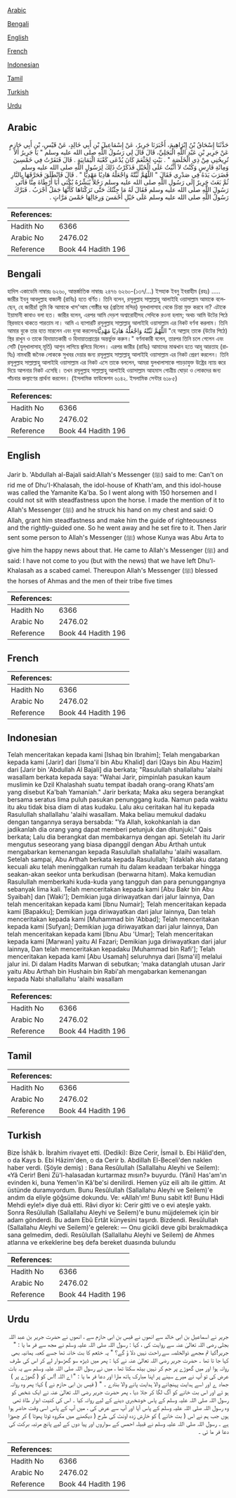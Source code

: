 [Arabic](#arabic)

[Bengali](#bengali)

[English](#english)

[French](#french)

[Indonesian](#indonesian)

[Tamil](#tamil)

[Turkish](#turkish)

[Urdu](#urdu)

## Arabic


<div dir="rtl" lang="ar" style={{fontSize:'larger',backgroundColor:'#f8f9fa',padding:20}}>
حَدَّثَنَا إِسْحَاقُ بْنُ إِبْرَاهِيمَ، أَخْبَرَنَا جَرِيرٌ، عَنْ إِسْمَاعِيلَ بْنِ أَبِي خَالِدٍ، عَنْ قَيْسِ، بْنِ أَبِي حَازِمٍ عَنْ جَرِيرِ بْنِ عَبْدِ اللَّهِ الْبَجَلِيِّ، قَالَ قَالَ لِي رَسُولُ اللَّهِ صلى الله عليه وسلم ‏"‏ يَا جَرِيرُ أَلاَ تُرِيحُنِي مِنْ ذِي الْخَلَصَةِ ‏"‏ ‏.‏ بَيْتٍ لِخَثْعَمَ كَانَ يُدْعَى كَعْبَةَ الْيَمَانِيَةِ ‏.‏ قَالَ فَنَفَرْتُ فِي خَمْسِينَ وَمِائَةِ فَارِسٍ وَكُنْتُ لاَ أَثْبُتُ عَلَى الْخَيْلِ فَذَكَرْتُ ذَلِكَ لِرَسُولِ اللَّهِ صلى الله عليه وسلم فَضَرَبَ يَدَهُ فِي صَدْرِي فَقَالَ ‏"‏ اللَّهُمَّ ثَبِّتْهُ وَاجْعَلْهُ هَادِيًا مَهْدِيًّا ‏"‏ ‏.‏ قَالَ فَانْطَلَقَ فَحَرَّقَهَا بِالنَّارِ ثُمَّ بَعَثَ جَرِيرٌ إِلَى رَسُولِ اللَّهِ صلى الله عليه وسلم رَجُلاً يُبَشِّرُهُ يُكْنَى أَبَا أَرْطَاةَ مِنَّا فَأَتَى رَسُولَ اللَّهِ صلى الله عليه وسلم فَقَالَ لَهُ مَا جِئْتُكَ حَتَّى تَرَكْنَاهَا كَأَنَّهَا جَمَلٌ أَجْرَبُ ‏.‏ فَبَرَّكَ رَسُولُ اللَّهِ صلى الله عليه وسلم عَلَى خَيْلِ أَحْمَسَ وَرِجَالِهَا خَمْسَ مَرَّاتٍ ‏.‏
</div>
<div style={{backgroundColor:'#f8f9fa',padding:20, marginBottom: 10}}><table> <thead> <tr> <th>References:</th> <th></th> </tr> </thead> <tbody><tr><td>Hadith No</td><td>6366</td></tr><tr><td>Arabic No</td><td>2476.02</td></tr><tr><td>Reference</td><td>Book 44 Hadith 196</td></tr></tbody></table></div>

## Bengali


<div dir="ltr" lang="bn" style={{fontSize:'larger',backgroundColor:'#f8f9fa',padding:20}}>
হাদিস একাডেমি নাম্বারঃ ৬২৬০, আন্তর্জাতিক নাম্বারঃ ২৪৭৬ ৬২৬০-(১৩৭/...) ইসহাক ইবনু ইবরাহীম (রহঃ) ..... জারীর ইবনু আবদুল্লাহ বাজালী (রাযিঃ) হতে বর্ণিত। তিনি বলেন, রসূলুল্লাহ সাল্লাল্লাহু আলাইহি ওয়াসাল্লাম আমাকে বলেছেন, হে জারীর! তুমি কি আমাকে খাস'আম গোষ্ঠীর ঘর (প্রতিমা মন্দির) যুলখালাসাহ থেকে চিন্তা মুক্ত করবে না? এটাকে ইয়ামানী কাবাও বলা হত। জারীর বলেন, এরপর আমি দেড়শ অশ্বারোহীসহ সেদিকে রওনা হলাম; অথচ আমি উটের পিঠে স্থিরভাবে থাকতে পারতাম না। আমি এ ব্যাপারটি রসূলুল্লাহ সাল্লাল্লাহু আলাইহি ওয়াসাল্লাম এর নিকট বর্ণনা করলাম। তিনি আমার বুকে তার হাত মারলেন এবং দুআ করলেনঃاللَّهُمَّ ثَبِّتْهُ وَاجْعَلْهُ هَادِيًا مَهْدِيًّا "হে আল্লাহ তাকে (উটের পিঠে) স্থির রাখুন ও তাকে হিদায়াতকারী ও হিদায়াতপ্রাপ্তের অন্তর্ভুক্ত করুন।" বর্ণনাকারী বলেন, তারপর তিনি চলে গেলেন এবং সেটি (যুল্‌খালাসাহ্ মূর্তি) আগুন লাগিয়ে জ্বলিয়ে দিলেন। এরপর জারীর (রাযিঃ) আমাদের মাঝখান হতে আবূ আরতাহ (রাযিঃ) নামধারী জনৈক লোককে সুখবর দেয়ার জন্য রসূলুল্লাহ সাল্লাল্লাহু আলাইহি ওয়াসাল্লাম এর নিকট প্রেরণ করলেন। তিনি রসূলুল্লাহ সাল্লাল্লাহু আলাইহি ওয়াসাল্লাম এর নিকট এসে তাকে বললেন, আমরা যুলখালাসাকে পাচড়াযুক্ত উষ্ট্রের ন্যায় করে দিয়ে আপনার নিকট এসেছি। তখন রসূলুল্লাহ সাল্লাল্লাহু আলাইহি ওয়াসাল্লাম আহমাস গোত্রীয় ঘোড়া ও লোকদের জন্য পাঁচবার কল্যাণের প্রার্থনা করলেন। (ইসলামিক ফাউন্ডেশন ৬১৪২. ইসলামিক সেন্টার ৬১৮৫)
</div>
<div style={{backgroundColor:'#f8f9fa',padding:20, marginBottom: 10}}><table> <thead> <tr> <th>References:</th> <th></th> </tr> </thead> <tbody><tr><td>Hadith No</td><td>6366</td></tr><tr><td>Arabic No</td><td>2476.02</td></tr><tr><td>Reference</td><td>Book 44 Hadith 196</td></tr></tbody></table></div>

## English


<div dir="ltr" lang="en" style={{fontSize:'larger',backgroundColor:'#f8f9fa',padding:20}}>
Jarir b. 'Abdullah al-Bajali said:Allah's Messenger (ﷺ) said to me: Can't on rid me of Dhu'I-Khalasah, the idol-house of Khath'am, and this idol-house was called the Yamanite Ka'ba. So I went along with 150 horsemen and I could not sit with steadfastness upon the horse. I made the mention of it to Allah's Messenger (ﷺ) and he struck his hand on my chest and said: O Allah, grant him steadfastness and make him the guide of righteousness and the rightly-guided one. So he went away and he set fire to it. Then Jarir sent some person to Allah's Messenger (ﷺ) whose Kunya was Abu Arta to give him the happy news about that. He came to Allah's Messenger (ﷺ) and said: I have not come to you (but with the news) that we have left Dhu'l-Khalasah as a scabed camel. Thereupon Allah's Messenger (ﷺ) blessed the horses of Ahmas and the men of their tribe five times
</div>
<div style={{backgroundColor:'#f8f9fa',padding:20, marginBottom: 10}}><table> <thead> <tr> <th>References:</th> <th></th> </tr> </thead> <tbody><tr><td>Hadith No</td><td>6366</td></tr><tr><td>Arabic No</td><td>2476.02</td></tr><tr><td>Reference</td><td>Book 44 Hadith 196</td></tr></tbody></table></div>

## French


<div dir="ltr" lang="fr" style={{fontSize:'larger',backgroundColor:'#f8f9fa',padding:20}}>

</div>
<div style={{backgroundColor:'#f8f9fa',padding:20, marginBottom: 10}}><table> <thead> <tr> <th>References:</th> <th></th> </tr> </thead> <tbody><tr><td>Hadith No</td><td>6366</td></tr><tr><td>Arabic No</td><td>2476.02</td></tr><tr><td>Reference</td><td>Book 44 Hadith 196</td></tr></tbody></table></div>

## Indonesian


<div dir="ltr" lang="id" style={{fontSize:'larger',backgroundColor:'#f8f9fa',padding:20}}>
Telah menceritakan kepada kami [Ishaq bin Ibrahim]; Telah mengabarkan kepada kami [Jarir] dari [Isma'il bin Abu Khalid] dari [Qays bin Abu Hazim] dari [Jarir bin 'Abdullah Al Bajali] dia berkata; "Rasulullah shallallahu 'alaihi wasallam berkata kepada saya: "Wahai Jarir, pimpinlah pasukan kaum muslimin ke Dzil Khalashah suatu tempat ibadah orang-orang Khats'am yang disebut Ka'bah Yamaniah." Jarir berkata; Maka aku segera berangkat bersama seratus lima puluh pasukan penunggang kuda. Namun pada waktu itu aku tidak bisa diam di atas kudaku. Lalu aku ceritakan hal itu kepada Rasulullah shallallahu 'alaihi wasallam. Maka beliau memukul dadaku dengan tangannya seraya bersabda: "Ya Allah, kokohkanlah ia dan jadikanlah dia orang yang dapat memberi petunjuk dan ditunjuki." Qais berkata; Lalu dia berangkat dan membakarnya dengan api. Setelah itu Jarir mengutus seseorang yang biasa dipanggil dengan Abu Arthah untuk mengabarkan kemenangan kepada Rasulullah shallallahu 'alaihi wasallam. Setelah sampai, Abu Arthah berkata kepada Rasulullah; Tidaklah aku datang kecuali aku telah meninggalkan rumah itu dalam keadaan terbakar hingga seakan-akan seekor unta berkudisan (berwarna hitam). Maka kemudian Rasulullah memberkahi kuda-kuda yang tangguh dan para penunggangnya sebanyak lima kali. Telah menceritakan kepada kami [Abu Bakr bin Abu Syaibah] dan [Waki']; Demikian juga diriwayatkan dari jalur lainnya, Dan telah menceritakan kepada kami [Ibnu Numair]; Telah menceritakan kepada kami [Bapakku]; Demikian juga diriwayatkan dari jalur lainnya, Dan telah menceritakan kepada kami [Muhammad bin 'Abbad]; Telah menceritakan kepada kami [Sufyan]; Demikian juga diriwayatkan dari jalur lainnya, Dan telah menceritakan kepada kami [Ibnu Abu 'Umar]; Telah menceritakan kepada kami [Marwan] yaitu Al Fazari; Demikian juga diriwayatkan dari jalur lainnya, Dan telah menceritakan kepadaku [Muhammad bin Rafi']; Telah menceritakan kepada kami [Abu Usamah] seluruhnya dari [Isma'il] melalui jalur ini. Di dalam Hadits Marwan di sebutkan; 'maka datanglah utusan Jarir yaitu Abu Arthah bin Hushain bin Rabi'ah mengabarkan kemenangan kepada Nabi shallallahu 'alaihi wasallam
</div>
<div style={{backgroundColor:'#f8f9fa',padding:20, marginBottom: 10}}><table> <thead> <tr> <th>References:</th> <th></th> </tr> </thead> <tbody><tr><td>Hadith No</td><td>6366</td></tr><tr><td>Arabic No</td><td>2476.02</td></tr><tr><td>Reference</td><td>Book 44 Hadith 196</td></tr></tbody></table></div>

## Tamil


<div dir="ltr" lang="ta" style={{fontSize:'larger',backgroundColor:'#f8f9fa',padding:20}}>

</div>
<div style={{backgroundColor:'#f8f9fa',padding:20, marginBottom: 10}}><table> <thead> <tr> <th>References:</th> <th></th> </tr> </thead> <tbody><tr><td>Hadith No</td><td>6366</td></tr><tr><td>Arabic No</td><td>2476.02</td></tr><tr><td>Reference</td><td>Book 44 Hadith 196</td></tr></tbody></table></div>

## Turkish


<div dir="ltr" lang="tr" style={{fontSize:'larger',backgroundColor:'#f8f9fa',padding:20}}>
Bize İshâk b. İbrahim rivayet etti. (Dediki): Bize Cerir, İsmail b. Ebi Hâlid'den, o da Kays b. Ebi Hâzim'den, o da Cerir b. Abdillah El-Beceli'den naklen haber verdi. (Şöyle demiş) : Bana Resûlullah (Sallallahu Aleyhi ve Seilem): «Yâ Cerir! Beni Zü'l-halasadan kurtarmaz mısın?» buyurdu. (Yâni) Has'am'ın evinden ki, buna Yemen'in Kâ'be'si denilirdi. Hemen yüz eili altı ile gittim. At üstünde duramıyordum. Bunu Resûlullah (Sallallahu Aleyhi ve Seilem)'e andım da eliyle göğsüme dokundu. Ve: «Allah'ım! Bunu sabit ktl! Bunu Hâdi Mehdi eyle!» diye duâ etti. Râvi diyor ki: Cerir gitti ve o evi ateşle yaktı. Sonra Resûlullah (Sallallahu Aleyhi ve Seilem)'e bunu müjdelemek için bir adam gönderdi. Bu adam Ebû Ertât künyesini taşırdı. Bizdendi. Resûlullah (Sallallahu Aleyhi ve Seilem)'e gelerek: — Onu gicikli deve gibi bırakmadıkça sana gelmedim, dedi. Resûlullah (Sallallahu Aleyhi ve Seilem) de Ahmes atlarına ve erkeklerine beş defa bereket duasında bulundu
</div>
<div style={{backgroundColor:'#f8f9fa',padding:20, marginBottom: 10}}><table> <thead> <tr> <th>References:</th> <th></th> </tr> </thead> <tbody><tr><td>Hadith No</td><td>6366</td></tr><tr><td>Arabic No</td><td>2476.02</td></tr><tr><td>Reference</td><td>Book 44 Hadith 196</td></tr></tbody></table></div>

## Urdu


<div dir="rtl" lang="ur" style={{fontSize:'larger',backgroundColor:'#f8f9fa',padding:20}}>
جریر نے اسماعیل بن ابی خالد سے انھوں نے قیس بن ابی حازم سے ، انھوں نے حضرت جریر بن عبد اللہ بجلی رضی اللہ تعالیٰ عنہ سے روایت کی ، کہا : رسول اللہ صلی اللہ علیہ وسلم نے مجھ سے فر ما یا : " جریر!کیا تم مجھے ذوالخلصہ سے راحت نہیں دلا ؤ گے؟ " یہ خثعم کا بت خانہ تھا جسے کعبہ یمانیہ بھی کہا جا تا تھا ۔ حضرت جریر رضی اللہ تعالیٰ عنہ نے کہا : پھر میں ڈیڑھ سو گھڑسوار لے کر اس کی طرف روانہ ہوا اور میں گھوڑے پر جم کر نہیں بیٹھ سکتا تھا ، میں نے رسول اللہ صلی اللہ علیہ وسلم سے یہ بات عرض کی تو آپ نے میرے سینے پر اپنا مبارک ہاتھ مارا اور دعا فر ما یا : " اے اللہ !اس کو ( گھوڑے پر ) جماد ے اور اسے ہدایت پہنچانے والا ہدایت پانے والا بنادے ۔ " ( قیس بن ابی حازم نے ) کہا؛ پھر وہ روانہ ہو ئے اور اس بت خانے کو آگ لگا کر جلا دیا ، پھر حضرت جریر رضی اللہ تعالیٰ عنہ نے ایک شخص کو رسول اللہ صلی اللہ علیہ وسلم کے پاس خوشخبری دینے کے لیے روانہ کیا ۔ اس کی کنیت ابوار طاۃ تھی وہ رسول اللہ صلی اللہ علیہ وسلم کے پاس آیا اور آپ سے عرض کی ، میں آپ کے پاس اسی وقت حاضر ہوا ہوں جب ہم نے اس ( بت خانے ) کو خارش زدہ اونٹ کی طرح ( دیکھنے میں مکروہ ٹوٹا پھوٹا ) کر چھوڑا ہے ۔ رسول اللہ صلی اللہ علیہ وسلم نے قبیلہ احمس کے سواروں اور پیا دوں کے لیے پانچ مرتبہ برکت کی دعا فر ما ئی ۔
</div>
<div style={{backgroundColor:'#f8f9fa',padding:20, marginBottom: 10}}><table> <thead> <tr> <th>References:</th> <th></th> </tr> </thead> <tbody><tr><td>Hadith No</td><td>6366</td></tr><tr><td>Arabic No</td><td>2476.02</td></tr><tr><td>Reference</td><td>Book 44 Hadith 196</td></tr></tbody></table></div>
